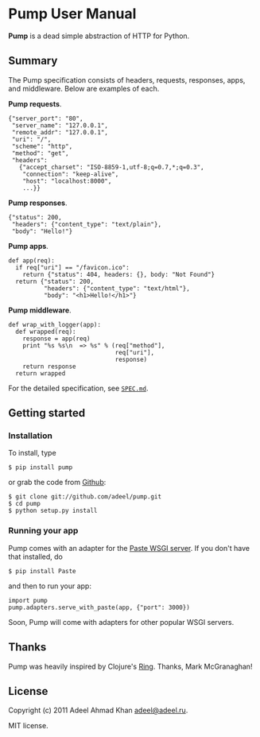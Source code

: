 # Pump User Manual

**Pump** is a dead simple abstraction of HTTP for Python.

## Summary

The Pump specification consists of headers, requests, responses, apps, and middleware.  Below are examples of each.

**Pump requests**.

    {"server_port": "80",
     "server_name": "127.0.0.1",
     "remote_addr": "127.0.0.1",
     "uri": "/",
     "scheme": "http",
     "method": "get",
     "headers":
       {"accept_charset": "ISO-8859-1,utf-8;q=0.7,*;q=0.3",
        "connection": "keep-alive",
        "host": "localhost:8000",
        ...}}

**Pump responses**.

    {"status": 200,
     "headers": {"content_type": "text/plain"},
     "body": "Hello!"}

**Pump apps**.

    def app(req):
      if req["uri"] == "/favicon.ico":
        return {"status": 404, headers: {}, body: "Not Found"}
      return {"status": 200,
              "headers": {"content_type": "text/html"},
              "body": "<h1>Hello!</h1>"}

**Pump middleware**.

    def wrap_with_logger(app):
      def wrapped(req):
        response = app(req)
        print "%s %s\n  => %s" % (req["method"],
                                  req["uri"],
                                  response)
        return response
      return wrapped

For the detailed specification, see [`SPEC.md`](http://adeel.github.com/pump/spec.html).

## Getting started

### Installation

To install, type

    $ pip install pump

or grab the code from [Github](https://github.com/adeel/pump):

    $ git clone git://github.com/adeel/pump.git
    $ cd pump
    $ python setup.py install

### Running your app

Pump comes with an adapter for the [Paste WSGI server](http://pythonpaste.org/modules/httpserver.html).  If you don't have that installed, do

    $ pip install Paste

and then to run your app:

    import pump
    pump.adapters.serve_with_paste(app, {"port": 3000})

Soon, Pump will come with adapters for other popular WSGI servers.

## Thanks

Pump was heavily inspired by Clojure's [Ring](https://github.com/mmcgrana/ring).  Thanks, Mark McGranaghan!

## License

Copyright (c) 2011 Adeel Ahmad Khan <adeel@adeel.ru>.

MIT license.